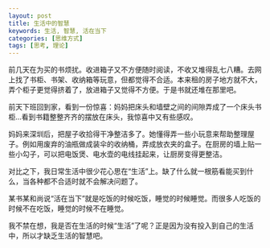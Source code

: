 ```yaml
---
layout: post
title: 生活中的智慧
keywords: 生活, 智慧, 活在当下
categories: [思维方式]
tags: [思考, 理论]
---
```

前几天在为买的书烦扰。收进箱子又不方便随时阅读，不收又堆得乱七八糟。去网上找了书柜、书架、收纳箱等玩意，但都觉得不合适。本来租的房子地方就不大，弄个柜子更觉得挤着了，放进箱子又觉得不方便。于是书就还堆在那里吧。

前天下班回到家，看到一份惊喜：妈妈把床头和墙壁之间的间隙弄成了一个床头书柜...看到书籍整整齐齐的摆放在床头，我惊喜中又有些感叹。 
<!-- more -->
妈妈来深圳后，把屋子收拾得干净整洁多了。她懂得弄一些小玩意来帮助整理屋子。例如用废弃的油瓶做成装伞的收纳桶，弄成放衣夹的盒子。在厨房的墙上贴一些小勾子，可以把电饭煲、电水壶的电线挂起来，让厨房变得更整洁。

对比之下，我日常生活中很少花心思在“生活”上。缺了什么就一根筋看能买到什么，当各种都不合适时就不会解决问题了。

某书某和尚说“活在当下”就是吃饭的时候吃饭，睡觉的时候睡觉。而很多人吃饭的时候不在吃饭，睡觉的时候不在睡觉。 

我不禁在想，我是否在生活的时候“生活”了呢？正是因为没有投入到自己的生活中，所以才缺乏生活的智慧吧。